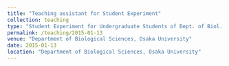 ```yaml
---
title: "Teaching assistant for Student Experiment"
collection: teaching
type: "Student Experiment for Undergraduate Students of Dept. of Biol. Sci."
permalink: /teaching/2015-01-13
venue: "Department of Biological Sciences, Osaka University"
date: 2015-01-13
location: "Department of Biological Sciences, Osaka University"
---
```

